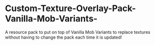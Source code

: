 # Custom-Texture-Overlay-Pack-Vanilla-Mob-Variants-
A resource pack to put on top of Vanilla Mob Variants to replace textures without having to change the pack each time it is updated!
